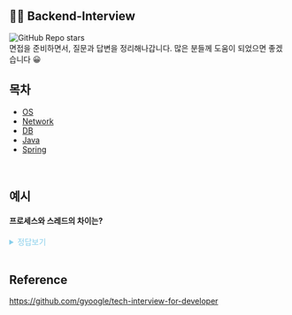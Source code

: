 ## 🧑‍💻 Backend-Interview

![GitHub Repo stars](https://img.shields.io/github/stars/dong149/backend-interview?style=flat-square)
<br>
면접을 준비하면서, 질문과 답변을 정리해나갑니다.
많은 분들께 도움이 되었으면 좋겠습니다 😀
<br>

## 목차

- [OS](https://github.com/dong149/backend-interview/blob/master/os/README.md)
- [Network](https://github.com/dong149/backend-interview/blob/master/network/README.md)
- [DB](https://github.com/dong149/backend-interview/blob/master/db/README.md)
- [Java](https://github.com/dong149/backend-interview/blob/master/java/README.md)
- [Spring](https://github.com/dong149/backend-interview/blob/master/spring/README.md)

<br>

## 예시
#### 프로세스와 스레드의 차이는?

<details>
<summary style="color:skyblue">정답보기</summary>
<Blockquote>
<br>

#### 프로세스

운영체제로부터 자원을 할당받은 작업의 단위.

#### 스레드

프로세스가 할당받은 자원을 이용하는 실행 흐름의 단위.

</Blockquote>
</details>

<br>

## Reference
https://github.com/gyoogle/tech-interview-for-developer

